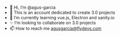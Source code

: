 - 👋 Hi, I’m @agus-garcia
- 👀 This is an account dedicated to create 3.0 projects
- 🌱 I’m currently learning vue.js, Electron and sanity.io
- ✨ I’m looking to collaborate on 3.0 projects
- 📫 How to reach me agusgarcia@flydevs.com
